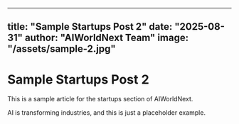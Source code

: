 
---
title: "Sample Startups Post 2"
date: "2025-08-31"
author: "AIWorldNext Team"
image: "/assets/sample-2.jpg"
---

# Sample Startups Post 2

This is a sample article for the startups section of AIWorldNext.

AI is transforming industries, and this is just a placeholder example.
